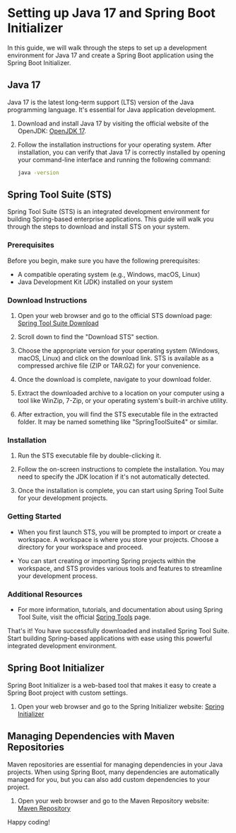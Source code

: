 # Setting up Java 17 and Spring Boot Initializer

In this guide, we will walk through the steps to set up a development environment for Java 17 and create a Spring Boot application using the Spring Boot Initializer.

## Java 17

Java 17 is the latest long-term support (LTS) version of the Java programming language. It's essential for Java application development.

1. Download and install Java 17 by visiting the official website of the OpenJDK: [OpenJDK 17](https://www.oracle.com/in/java/technologies/downloads/#java17).

2. Follow the installation instructions for your operating system. After installation, you can verify that Java 17 is correctly installed by opening your command-line interface and running the following command:

   ```sh
   java -version

## Spring Tool Suite (STS)

Spring Tool Suite (STS) is an integrated development environment for building Spring-based enterprise applications. This guide will walk you through the steps to download and install STS on your system.

### Prerequisites

Before you begin, make sure you have the following prerequisites:

- A compatible operating system (e.g., Windows, macOS, Linux)
- Java Development Kit (JDK) installed on your system

### Download Instructions

1. Open your web browser and go to the official STS download page:
   [Spring Tool Suite Download](https://spring.io/tools)

2. Scroll down to find the "Download STS" section.

3. Choose the appropriate version for your operating system (Windows, macOS, Linux) and click on the download link. STS is available as a compressed archive file (ZIP or TAR.GZ) for your convenience.

4. Once the download is complete, navigate to your download folder.

5. Extract the downloaded archive to a location on your computer using a tool like WinZip, 7-Zip, or your operating system's built-in archive utility.

6. After extraction, you will find the STS executable file in the extracted folder. It may be named something like "SpringToolSuite4" or similar.

### Installation

1. Run the STS executable file by double-clicking it.

2. Follow the on-screen instructions to complete the installation. You may need to specify the JDK location if it's not automatically detected.

3. Once the installation is complete, you can start using Spring Tool Suite for your development projects.

### Getting Started

- When you first launch STS, you will be prompted to import or create a workspace. A workspace is where you store your projects. Choose a directory for your workspace and proceed.

- You can start creating or importing Spring projects within the workspace, and STS provides various tools and features to streamline your development process.

### Additional Resources

- For more information, tutorials, and documentation about using Spring Tool Suite, visit the official [Spring Tools](https://spring.io/tools) page.

That's it! You have successfully downloaded and installed Spring Tool Suite. Start building Spring-based applications with ease using this powerful integrated development environment.

## Spring Boot Initializer

Spring Boot Initializer is a web-based tool that makes it easy to create a Spring Boot project with custom settings.

1. Open your web browser and go to the Spring Initializer website: [Spring Initializer](https://start.spring.io/)

## Managing Dependencies with Maven Repositories

Maven repositories are essential for managing dependencies in your Java projects. When using Spring Boot, many dependencies are automatically managed for you, but you can also add custom dependencies to your project.

1. Open your web browser and go to the Maven Repository website: [Maven Repository](https://mvnrepository.com/)

Happy coding!
